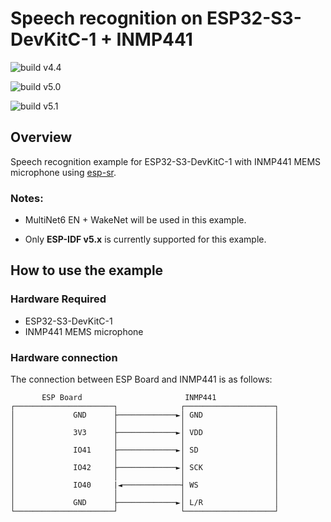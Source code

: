 # Speech recognition on ESP32-S3-DevKitC-1 + INMP441

![build v4.4](https://github.com/devweirdo/s3-sr/actions/workflows/build_v4.4.yml/badge.svg)

![build v5.0](https://github.com/devweirdo/s3-sr/actions/workflows/build_v5.0.yml/badge.svg)

![build v5.1](https://github.com/devweirdo/s3-sr/actions/workflows/build_v5.1.yml/badge.svg)

## Overview

Speech recognition example for ESP32-S3-DevKitC-1 with INMP441 MEMS microphone using [esp-sr](https://github.com/espressif/esp-sr).

### Notes:

- MultiNet6 EN + WakeNet will be used in this example.

- Only **ESP-IDF v5.x** is currently supported for this example.

## How to use the example

### Hardware Required

- ESP32-S3-DevKitC-1
- INMP441 MEMS microphone

### Hardware connection

The connection between ESP Board and INMP441 is as follows:
```
       ESP Board                       INMP441
┌──────────────────────┐              ┌────────────────────┐
│             GND      ├─────────────►│ GND                │
│                      │              │                    │
│             3V3      ├─────────────►│ VDD                │
│                      │              │                    │
│             IO41     ├─────────────►│ SD                 │
│                      │              │                    │
│             IO42     ├─────────────►│ SCK                │
│                      │              │                    │
│             IO40     |◄─────────────┤ WS                 │
│                      │              │                    │
│             GND      ├─────────────►│ L/R                │
└──────────────────────┘              └────────────────────┘
```
